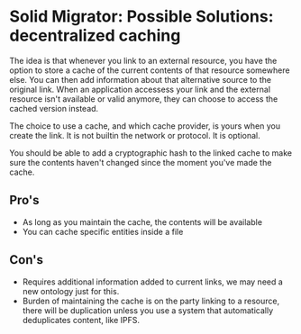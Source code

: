 # Solid Migrator: Possible Solutions: decentralized caching

The idea is that whenever you link to an external resource, you have the option to store a cache of the current contents of that resource somewhere else. You can then add information about that alternative source to the original link. When an application accessess your link and the external resource isn't available or valid anymore, they can choose to access the cached version instead.

The choice to use a cache, and which cache provider, is yours when you create the link. It is not builtin the network or protocol. It is optional.

You should be able to add a cryptographic hash to the linked cache to make sure the contents haven't changed since the moment you've made the cache.

## Pro's

- As long as you maintain the cache, the contents will be available
- You can cache specific entities inside a file

## Con's

- Requires additional information added to current links, we may need a new ontology just for this.
- Burden of maintaining the cache is on the party linking to a resource, there will be duplication unless you use a system that automatically deduplicates content, like IPFS.

